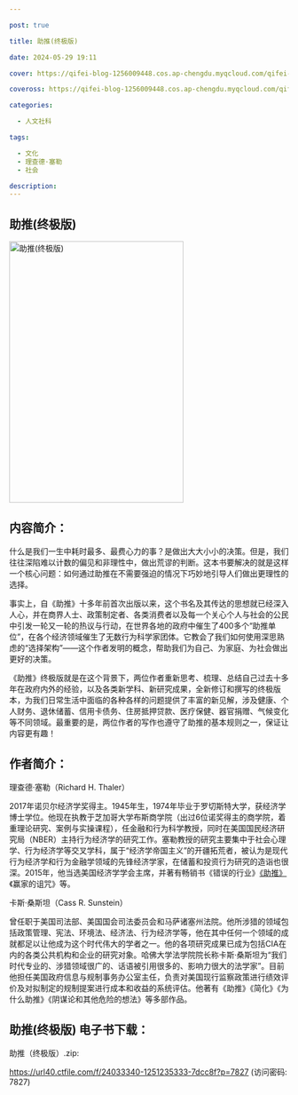 ```yaml
---

post: true

title: 助推(终极版)

date: 2024-05-29 19:11

cover: https://qifei-blog-1256009448.cos.ap-chengdu.myqcloud.com/qifei-blog/651435e3c458853aef56676e.jpg

coveross: https://qifei-blog-1256009448.cos.ap-chengdu.myqcloud.com/qifei-blog/651435e3c458853aef56676e.jpg

categories:

  - 人文社科

tags:

  - 文化
  - 理查德·塞勒
  - 社会

description:
---
```


## 助推(终极版)
<img alt="助推(终极版) " class="aligncenter loaded" data-was-processed="true" decoding="async" fetchpriority="high" height="471" src="https://qifei-blog-1256009448.cos.ap-chengdu.myqcloud.com/qifei-blog/651435e3c458853aef56676e.jpg" style="cursor: zoom-in;" width="314"/>

## 内容简介：

什么是我们一生中耗时最多、最费心力的事？是做出大大小小的决策。但是，我们往往深陷难以计数的偏见和非理性中，做出荒谬的判断。这本书要解决的就是这样一个核心问题：如何通过助推在不需要强迫的情况下巧妙地引导人们做出更理性的选择。

事实上，自《助推》十多年前首次出版以来，这个书名及其传达的思想就已经深入人心，并在商界人士、政策制定者、各类消费者以及每一个关心个人与社会的公民中引发一轮又一轮的热议与行动，在世界各地的政府中催生了400多个“助推单位”，在各个经济领域催生了无数行为科学家团体。它教会了我们如何使用深思熟虑的“选择架构”——这个作者发明的概念，帮助我们为自己、为家庭、为社会做出更好的决策。

《助推》终极版就是在这个背景下，两位作者重新思考、梳理、总结自己过去十多年在政府内外的经验，以及各类新学科、新研究成果，全新修订和撰写的终极版本，为我们日常生活中面临的各种各样的问题提供了丰富的新见解，涉及健康、个人财务、退休储蓄、信用卡债务、住房抵押贷款、医疗保健、器官捐赠、气候变化等不同领域。最重要的是，两位作者的写作也遵守了助推的基本规则之一，保证让内容更有趣！

## 作者简介：

理查德·塞勒（Richard H. Thaler）

2017年诺贝尔经济学奖得主。1945年生，1974年毕业于罗切斯特大学，获经济学博士学位。他现在执教于芝加哥大学布斯商学院（出过6位诺奖得主的商学院，着重理论研究、案例与实操课程），任金融和行为科学教授，同时在美国国民经济研究局（NBER）主持行为经济学的研究工作。塞勒教授的研究主要集中于社会心理学、行为经济学等交叉学科，属于“经济学帝国主义”的开疆拓荒者，被认为是现代行为经济学和行为金融学领域的先锋经济学家，在储蓄和投资行为研究的造诣也很深。2015年，他当选美国经济学学会主席，并著有畅销书《错误的行业》<a href="https://www.huibooks.com/11063.html">《助推》</a>《赢家的诅咒》等。

卡斯·桑斯坦（Cass R. Sunstein）

曾任职于美国司法部、美国国会司法委员会和马萨诸塞州法院。他所涉猎的领域包括政策管理、宪法、环境法、经济法、行为经济学等，他在其中任何一个领域的成就都足以让他成为这个时代伟大的学者之一。他的各项研究成果已成为包括CIA在内的各类公共机构和企业的研究对象。哈佛大学法学院院长称卡斯·桑斯坦为“我们时代专业的、涉猎领域很广的、话语被引用很多的、影响力很大的法学家”。目前他担任美国政府信息与规制事务办公室主任，负责对美国现行监察政策进行绩效评价及对拟制定的规制提案进行成本和收益的系统评估。他著有《助推》《简化》《为什么助推》《阴谋论和其他危险的想法》等多部作品。

## 助推(终极版) 电子书下载：

助推（终极版）.zip: 

https://url40.ctfile.com/f/24033340-1251235333-7dcc8f?p=7827 (访问密码: 7827)
